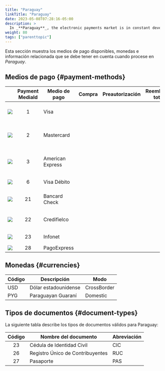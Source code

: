 ```yaml
---
title: "Paraguay"
linkTitle: "Paraguay"
date: 2023-05-08T07:28:16-05:00
description: >
  In _**Paraguay**_, the electronic payments market is in constant development and growth, driven by the population's expansion of internet access and the adoption of financial technologies. There are still challenges regarding financial inclusion and the massive adoption of these payment methods; hence, the market is expected to grow in the following years.
weight: 80
tags: ["parenttopic"]
---
```


Esta sección muestra los medios de pago disponibles, monedas e información relacionada que se debe tener en cuenta cuando procese en _Paraguay_.

## Medios de pago {#payment-methods}

| | Payment MediaId | Medio de pago | Compra | Preautorización | Reembolso total | Reembolso parcial | Tipo | Flujo |
|-----|:---:|---|:---:|:---:|:---:|:---:|-----|-----|
| <img src="https://s3.amazonaws.com/gateway.test.bamboopayment.com/payment-method-logos/Visa_CreditCard.png" style="" /> | 1 | Visa | <img src="/assets/check_mark_64.png" width="15px"/> | <img src="/assets/x_mark_64.png" width="15px"/> | <img src="/assets/x_mark_64.png" width="15px"/> | <img src="/assets/x_mark_64.png" width="15px"/> | Tarjeta de crédito | API |
| <img src="https://s3.amazonaws.com/gateway.test.bamboopayment.com/payment-method-logos/MasterCard_CreditCard.png" style="" /> | 2 | Mastercard | <img src="/assets/check_mark_64.png" width="15px"/> | <img src="/assets/x_mark_64.png" width="15px"/> | <img src="/assets/x_mark_64.png" width="15px"/> | <img src="/assets/x_mark_64.png" width="15px"/> | Tarjeta de crédito y débito | API |
| <img src="https://s3.amazonaws.com/gateway.test.bamboopayment.com/payment-method-logos/AmericanExpress_CreditCard.png" style="" /> | 3 | American Express | <img src="/assets/check_mark_64.png" width="15px"/> | <img src="/assets/x_mark_64.png" width="15px"/> | <img src="/assets/x_mark_64.png" width="15px"/> | <img src="/assets/x_mark_64.png" width="15px"/> | Tarjeta de crédito y débito | API |
| <img src="https://s3.amazonaws.com/gateway.test.bamboopayment.com/payment-method-logos/Visa_CreditCard.png" style="" /> | 6 | Visa Débito | <img src="/assets/check_mark_64.png" width="15px"/> | <img src="/assets/x_mark_64.png" width="15px"/> | <img src="/assets/x_mark_64.png" width="15px"/> | <img src="/assets/x_mark_64.png" width="15px"/> | Tarjeta Débito | API |
| <img src="https://s3.amazonaws.com/gateway.test.bamboopayment.com/payment-method-logos/Bancard_CreditCard.png" style="" /> | 21 | Bancard Check | <img src="/assets/check_mark_64.png" width="15px"/> | <img src="/assets/x_mark_64.png" width="15px"/> | <img src="/assets/x_mark_64.png" width="15px"/> | <img src="/assets/x_mark_64.png" width="15px"/> | Tarjeta de crédito | API |
| <img src="https://s3.amazonaws.com/gateway.test.bamboopayment.com/payment-method-logos/Credifielco_CreditCard.png" style="" /> | 22 | Credifielco | <img src="/assets/check_mark_64.png" width="15px"/> | <img src="/assets/x_mark_64.png" width="15px"/> | <img src="/assets/x_mark_64.png" width="15px"/> | <img src="/assets/x_mark_64.png" width="15px"/> | Tarjeta de crédito | API |
| <img src="https://s3.amazonaws.com/gateway.test.bamboopayment.com/payment-method-logos/InfoNet_DebitCard.png" style="" /> | 23 | Infonet | <img src="/assets/check_mark_64.png" width="15px"/> | <img src="/assets/x_mark_64.png" width="15px"/> | <img src="/assets/x_mark_64.png" width="15px"/> | <img src="/assets/x_mark_64.png" width="15px"/> | Tarjeta Débito | API |
| <img src="https://s3.amazonaws.com/gateway.test.bamboopayment.com/payment-method-logos/PagoExpress_PhysicalNetwork.png" style="" /> | 28 | PagoExpress | <img src="/assets/check_mark_64.png" width="15px"/> | <img src="/assets/x_mark_64.png" width="15px"/> | <img src="/assets/x_mark_64.png" width="15px"/> | <img src="/assets/x_mark_64.png" width="15px"/> | Efectivo | API |

## Monedas {#currencies}

| Código | Descripción        | Modo        |
|------|--------------------|-------------|
| USD  | Dólar estadounidense          | CrossBorder |
| PYG  | Paraguayan Guaraní | Domestic    |

## Tipos de documentos {#document-types}
La siguiente tabla describe los tipos de documentos válidos para Paraguay:

| Código | Nombre del documento                    | Abreviación |
|:----:|----------------------------------|--------------|
| 23   | Cédula de Identidad Civil        | CIC          |
| 26   | Registro Único de Contribuyentes | RUC          |
| 27   | Pasaporte                        | PAS          |